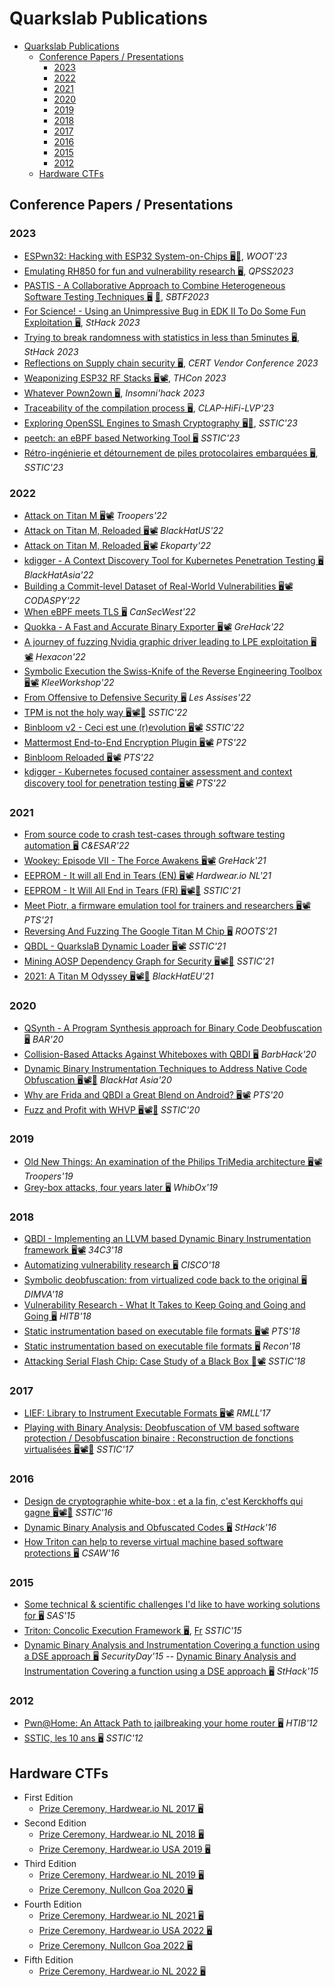 # Quarkslab Publications

- [Quarkslab Publications](#quarkslab-publications)
  - [Conference Papers / Presentations](#conference-papers--presentations)
    - [2023](#2023)
    - [2022](#2022)
    - [2021](#2021)
    - [2020](#2020)
    - [2019](#2019)
    - [2018](#2018)
    - [2017](#2017)
    - [2016](#2016)
    - [2015](#2015)
    - [2012](#2012)
  - [Hardware CTFs](#hardware-ctfs)

## Conference Papers / Presentations

### 2023

- [ESPwn32: Hacking with ESP32 System-on-Chips 🖥️](https://github.com/quarkslab/conf-presentations/blob/master/WOOT-2023/22-ESPwn32_Hacking_with_ESP32_SoCs.pdf)[📜](https://github.com/quarkslab/conf-presentations/blob/master/WOOT-2023/woot23-paper22.pdf), *WOOT'23* 
- [Emulating RH850 for fun and vulnerability research 🖥️](https://github.com/quarkslab/conf-presentations/blob/master/QPSS2023/QPSS2023-Emulating_Renesas_RH850-dcauquil-slides.pdf), *QPSS2023*
- [PASTIS - A Collaborative Approach to Combine Heterogeneous Software Testing Techniques 🖥️](https://github.com/quarkslab/conf-presentations/blob/master/SBTF-ICSE-2023/SBFT2023-PASTIS-rdavid.pdf) [📜](https://github.com/quarkslab/conf-presentations/blob/master/SBTF-ICSE-2023/SBFT2023-PASTIS-paper-rdavid.pdf), *SBTF2023*
- [For Science! - Using an Unimpressive Bug in EDK II To Do Some Fun Exploitation 🖥️](https://github.com/quarkslab/conf-presentations/blob/master/Sthack23/uefi_tcg2smm.pdf), *StHack 2023*
- [Trying to break randomness with statistics in less than 5minutes 🖥️](https://github.com/quarkslab/conf-presentations/blob/sthack-pwn2own/Sthack23/brocas_forgette_pwn2own_sthack23.pdf), *StHack 2023*
- [Reflections on Supply chain security 🖥️](https://github.com/quarkslab/conf-presentations/blob/master/CERT2023/20230424-CERTvendors-conf-Reflections_on_Supply-chain_security-iarce.pdf
), *CERT Vendor Conference 2023*
- [Weaponizing ESP32 RF Stacks 🖥️](https://github.com/quarkslab/conf-presentations/blob/master/THCon23/THCon23-Cayre-Cauquil-Weaponizing-ESP32-RF-stacks.pdf)[📽️](https://www.youtube.com/live/Mks2pZ4Subw?feature=share&t=13005), *THCon 2023*
- [Whatever Pown2own 🖥️](https://github.com/quarkslab/conf-presentations/blob/master/INS23/Whatever_Pown2own.pdf), *Insomni'hack 2023*
- [Traceability of the compilation process 🖥️](https://github.com/quarkslab/conf-presentations/blob/master/CLAP-HiFi-LVP-2023/pres-clap.pdf), *CLAP-HiFi-LVP'23*
- [Exploring OpenSSL Engines to Smash Cryptography 🖥️]()[📜](SSTIC23/SSTIC2023-Article-exploring_openssl_engines_to_smash_cryptography-goudarzi_valadon.pdf), *SSTIC'23* 
- [peetch: an eBPF based Networking Tool 🖥️](SSTIC23/SSTIC2023-Slides-peetch-valadon.pdf) *SSTIC'23* 
- [Rétro-ingénierie et détournement de piles
protocolaires embarquées 🖥️](SSTIC23/SSTIC2023-Slides-reverse_de_piles_protocolaires_embarquees_esp32-cauquil_cayre.pdf), *SSTIC'23* 

### 2022

- [Attack on Titan M 🖥️](https://github.com/quarkslab/conf-presentations/blob/master/Troopers22/Melotti-RossiBellom_TitanM.pdf)[📽️](https://www.youtube.com/watch?v=clhzUGcx47A) *Troopers'22*
- [Attack on Titan M, Reloaded 🖥️](https://github.com/quarkslab/conf-presentations/blob/master/BlackHat-USA-22/US-22-Melotti-Attack-on-Titan-M-Reloaded.pdf)[📽️](https://www.youtube.com/watch?v=bCjkAkXiwK4) *BlackHatUS'22*
- [Attack on Titan M, Reloaded 🖥️](https://github.com/quarkslab/conf-presentations/blob/master/Ekoparty2022/Ekoparty2022%20Attack%20on%20Titan%20M%20Reloaded%20-%20Melotti.pdf)[📽️](https://www.youtube.com/watch?v=AKTjhjrUEKw) *Ekoparty'22*
- [kdigger - A Context Discovery Tool for Kubernetes Penetration Testing 🖥️](https://github.com/quarkslab/conf-presentations/blob/master/BlackHat-Asia-22/blackhat-asia-arsenal-kdigger.pdf) *BlackHatAsia'22*
- [Building a Commit-level Dataset of Real-World Vulnerabilities 🖥️](https://github.com/quarkslab/conf-presentations/blob/master/CODASPY-22/2022-codaspy-achallade-BuildingACommitLevelDataset.pdf)[📽️](https://www.youtube.com/watch?v=b_T4kCJ-P3o) *CODASPY'22*
- [When eBPF meets TLS 🖥️](https://github.com/quarkslab/conf-presentations/blob/master/CanSecWest-2022/When%20eBPF%20meets%20TLS.pdf) *CanSecWest'22*
- [Quokka - A Fast and Accurate Binary Exporter 🖥️](https://github.com/quarkslab/conf-presentations/blob/master/GreHack2022/Quokka-achallande-2022.pdf)[📽️](https://www.youtube.com/watch?v=3kbAW1LbsAo) *GreHack'22*
- [A journey of fuzzing Nvidia graphic driver leading to LPE exploitation 🖥️](https://github.com/quarkslab/conf-presentations/blob/master/Hexacon-2022/fuzzing_NVIDIA_drivers-tdore.pdf)[📽️](https://www.youtube.com/watch?v=ffBuY7ON57g) *Hexacon'22*
- [Symbolic Execution the Swiss-Knife of the Reverse Engineering Toolbox 🖥️](https://github.com/quarkslab/conf-presentations/blob/master/KLEE-Workshop-2022/2022-09-klee-workshop-rdavid.pdf)[📽️](https://www.youtube.com/watch?v=PNbNtTa5Sp4) *KleeWorkshop'22*
- [From Offensive to Defensive Security 🖥️](https://github.com/quarkslab/conf-presentations/blob/master/Les%20Assises%20-%202022/From%20Offensive%20to%20Defensive%20Security.pdf) *Les Assises'22*
- [TPM is not the holy way 🖥️](https://github.com/quarkslab/conf-presentations/blob/master/SSTIC22/SSTIC2022-Slides-tpm_is_not_the_holy_way-forgette.pdf)[📽️](https://static.sstic.org/videos2022/1080p/tpm_is_not_the_holy_way.mp4)[📜](SSTIC2022-Article-tpm_is_not_the_holy_way-forgette.pdf) *SSTIC'22*
- [Binbloom v2 - Ceci est une (r)evolution 🖥️](https://github.com/quarkslab/conf-presentations/blob/master/SSTIC22/sstic22-binbloom-v2.pdf)[📽️](https://static.sstic.org/videos2022/1080p/binbloom_v2.mp4) *SSTIC'22*
- [Mattermost End-to-End Encryption Plugin 🖥️](https://github.com/quarkslab/conf-presentations/blob/master/PTS22/PTS2022-Talk-01-Mattermost-e2ee-plugin.pdf)[📽️](https://archives.pass-the-salt.org/Pass%20the%20SALT/2022/videos/PTS2022-Talk-01-mattermost-end-to-end-encryption-plugin.mp4) *PTS'22*
- [Binbloom Reloaded 🖥️](https://github.com/quarkslab/conf-presentations/blob/master/PTS22/PTS2022-Talk-12-Binbloom-reloaded.pdf)[📽️](https://archives.pass-the-salt.org/Pass%20the%20SALT/2022/videos/PTS2022-Talk-12-binbloom-reloaded.mp4) *PTS'22*
- [kdigger - Kubernetes focused container assessment and context discovery tool for penetration testing 🖥️](https://github.com/quarkslab/conf-presentations/blob/master/PTS22/PTS2022-Talk-22-kdigger.pdf)[📽️](https://archives.pass-the-salt.org/Pass%20the%20SALT/2022/videos/PTS2022-Talk-22-kdigger-a-context-discovery-tool-for-kubernetes-penetration-testing.mp4) *PTS'22*

### 2021

- [From source code to crash test-cases through software testing automation 🖥️](https://github.com/quarkslab/conf-presentations/blob/main-page/C%26ESAR-2021/CESAR-2021_slides_2-2.pdf) *C&ESAR'22*
- [Wookey: Episode VII - The Force Awakens 🖥️](https://github.com/quarkslab/conf-presentations/blob/main-page/GreHack2021/GH2021%20Wookey:%20Episode%20VII%20-%20The%20Force%20Awakens%20-%20Teuwen.pdf)[📽️](https://www.youtube.com/watch?v=aAuiJZatYR8) *GreHack'21*
- [EEPROM - It will all End in Tears (EN) 🖥️](https://github.com/quarkslab/conf-presentations/blob/main-page/Hardweario-NL-2021/teuwen_herrmann_eeprom_tears_hwio_nl_2021_slides.pdf)[📽️](https://www.youtube.com/watch?v=zZp5h0Tdkhk) *Hardwear.io NL'21* 
- [EEPROM - It Will All End in Tears (FR) 🖥️](https://github.com/quarkslab/conf-presentations/blob/main-page/SSTIC21/SSTIC2021-Slides-eeprom_it_will_all_end_in_tears-herrmann_teuwen.pdf)[📽️](https://static.sstic.org/videos2021/1080p/vostfr-eeprom_it_will_all_end_in_tears.mp4)[📜](SSTIC2021-Article-eeprom_it_will_all_end_in_tears-herrmann_teuwen.pdf) *SSTIC'21*
- [Meet Piotr, a firmware emulation tool for trainers and researchers 🖥️](https://github.com/quarkslab/conf-presentations/blob/main-page/PTS21/PTS2021-Talk-16-piotr.pdf)[📽️](https://archives.pass-the-salt.org/Pass%20the%20SALT/2021/videos/PTS2021-Talk-16-piotr.mp4) *PTS'21*
- [Reversing And Fuzzing The Google Titan M Chip 🖥️](https://github.com/quarkslab/conf-presentations/blob/main-page/ROOTS2021/DamianoMelotti_ReversingAndFuzzingTheGoogleTitanMChip_paper.pdf) *ROOTS'21*
- [QBDL - QuarkslaB Dynamic Loader 🖥️](https://github.com/quarkslab/conf-presentations/blob/main-page/SSTIC21/SSTIC-21-QBDL-aguinet-rthomas.pdf)[📽️](https://static.sstic.org/videos2021/1080p/qbdl_quarkslab_dynamic_loader.mp4) *SSTIC'21*
- [Mining AOSP Dependency Graph for Security 🖥️](https://github.com/quarkslab/conf-presentations/blob/main-page/SSTIC21/SSTIC2021-Slides-bgraph-challande_renault_david.pdf)[📽️](https://static.sstic.org/videos2021/1080p/bgraph.mp4)[📜](https://github.com/quarkslab/conf-presentations/blob/main-page/SSTIC21/SSTIC2021-Article-bgraph-challande_renault_david.pdf) *SSTIC'21*
- [2021: A Titan M Odyssey 🖥️](https://github.com/quarkslab/conf-presentations/blob/main-page/BlackHat-Europe-21/EU-21-Rossi_Bellom-2021_A_Titan_M_Odyssey.pdf)[📽️](https://www.youtube.com/watch?v=UNPblJup5ko)[📜](https://github.com/quarkslab/conf-presentations/blob/main-page/BlackHat-Europe-21/EU-21-Rossi_Bellom-2021_A_Titan_M_Odyssey-wp.pdf) *BlackHatEU'21*

### 2020

- [QSynth - A Program Synthesis approach for Binary Code Deobfuscation 🖥️](https://github.com/quarkslab/conf-presentations/blob/main-page/BAR20/bar_slides.pdf) *BAR'20*
- [Collision-Based Attacks Against Whiteboxes with QBDI 🖥️](https://github.com/quarkslab/conf-presentations/blob/main-page/Barbhack20/20-Barbhack-Collision-Based-Attacks-Against-Whiteboxes-with-QBDI.pdf) *BarbHack'20*
- [Dynamic Binary Instrumentation Techniques to Address Native Code Obfuscation 🖥️](https://github.com/quarkslab/conf-presentations/blob/main-page/BlackHat-Asia-20/asia-20-Thomas-Dynamic-Binary-Instrumentation-Techniques-to-Address-Native-Code-Obfuscation.pdf)[📽️](https://www.youtube.com/watch?v=MRku-2fW42w)[📜](https://github.com/quarkslab/conf-presentations/blob/main-page/BlackHat-Asia-20/asia-20-Thomas-Dynamic-Binary-Instrumentation-Techniques-to-Address-Native-Code-Obfuscation-wp.pdf) *BlackHat Asia'20*
- [Why are Frida and QBDI a Great Blend on Android? 🖥️](https://github.com/quarkslab/conf-presentations/blob/main-page/PTS20/PTS2020-Talk-05-Frida_QBDI.pdf)[📽️](https://archives.pass-the-salt.org/Pass%20the%20SALT/2020/videos/PTS2020-Talk-05-Frida_QBDI.mp4) *PTS'20*
- [Fuzz and Profit with WHVP 🖥️](https://github.com/quarkslab/conf-presentations/blob/main-page/SSTIC20/AumaitreDamien_FuzzAndProfitWithWHVP_slides.pdf)[📽️](https://static.sstic.org/videos2020/1080p/FuzzAndProfitWithWHVP.mp4)[📜](https://github.com/quarkslab/conf-presentations/blob/main-page/SSTIC20/AumaitreDamien_FuzzAndProfitWithWHVP.pdf) *SSTIC'20*

### 2019

- [Old New Things: An examination of the Philips TriMedia architecture 🖥️](https://github.com/quarkslab/conf-presentations/blob/main-page/Troopers19/trimedia-research-nriva.pdf)[📽️](https://www.youtube.com/watch?v=FPoSzLHa7dY) *Troopers'19*
- [Grey-box attacks, four years later 🖥️](https://github.com/quarkslab/conf-presentations/blob/main-page/WhibOx2019/WhibOx2019_greybox_attacks_4years_later_pteuwen.pdf) *WhibOx'19*

### 2018

- [QBDI - Implementing an LLVM based Dynamic Binary Instrumentation framework 🖥️](https://github.com/quarkslab/conf-presentations/blob/main-page/34C3-2018/QBDI_34c3-chubain-ctessier.pdf)[📽️](https://www.youtube.com/watch?v=Zt74lOuU6zc) *34C3'18*
- [Automatizing vulnerability research 🖥️](https://github.com/quarkslab/conf-presentations/blob/main-page/Cisco18/18-cisco-auto-vuln-research.pdf) *CISCO'18*
- [Symbolic deobfuscation: from virtualized code back to the original 🖥️](https://github.com/quarkslab/conf-presentations/blob/main-page/DIMVA18/DIMVA2018-deobfuscation-salwan-bardin-potet.pdf) *DIMVA'18*
- [Vulnerability Research - What It Takes to Keep Going and Going and Going 🖥️](https://github.com/quarkslab/conf-presentations/blob/main-page/HITB18/D1T2%20-%20Vulnerability%20Research%20-%20What%20It%20Takes%20to%20Keep%20Going%20and%20Going%20and%20Going%20-%20Cedric%20Tessier%20Fred%20Raynal.pdf) *HITB'18*
- [Static instrumentation based on executable file formats 🖥️](https://github.com/quarkslab/conf-presentations/blob/main-page/PTS18/PTS18-static-instrumentation-rthomas.pdf)[📽️](https://archives.pass-the-salt.org/Pass%20the%20SALT/2018/videos/PTS2018-03-static-instrumentation-based-on-executable-file-formats_2160p.mp4) *PTS'18*
- [Static instrumentation based on executable file formats 🖥️](https://github.com/quarkslab/conf-presentations/blob/main-page/Recon18/Recon18-Static-Instrumentation-rthomas.pdf) *Recon'18*
- [Attacking Serial Flash Chip: Case Study of a Black Box 📜](https://github.com/quarkslab/conf-presentations/blob/main-page/SSTIC18/SSTIC2018-Article-attacking_serial_flash_chip_case_study_of_a_black_box_device-benoit_heilles_teuwen.pdf)[📽️](https://static.sstic.org/videos2018/SSTIC_2018-06-13_P11.mp4) *SSTIC'18*

### 2017

- [LIEF: Library to Instrument Executable Formats 🖥️](https://github.com/quarkslab/conf-presentations/blob/main-page/RMLL17/17-RMLL-LIEF-rthomas.pdf)[📽️](https://archives.pass-the-salt.org/RMLL%20Security%20Tracks/2017/videos/RMLL-Sec-2017-lief_63569_720p.mp4) *RMLL'17*
- [Playing with Binary Analysis: Deobfuscation of VM based software protection / Desobfuscation binaire : Reconstruction de fonctions virtualisées 🖥️](https://github.com/quarkslab/conf-presentations/blob/main-page/SSTIC17/SSTIC2017_Deobfuscation_of_VM_based_software_protection.pdf)[📽️](https://static.sstic.org/videos2017/SSTIC_2017-06-07_P08.mp4)[📜](https://github.com/quarkslab/conf-presentations/blob/main-page/SSTIC17/SSTIC2017-Article-desobfuscation_binaire_reconstruction_de_fonctions_virtualisees-salwan_potet_bardin.pdf) *SSTIC'17*


### 2016

- [Design de cryptographie white-box : et a la fin, c'est Kerckhoffs qui gagne 🖥️](https://github.com/quarkslab/conf-presentations/blob/main-page/SSTIC16/SSTIC2016-Slides-design_de_cryptographie_white-box_et_a_la_fin_c_est_kerckhoffs_qui_gagne-hubain_teuwen_1.pdf)[📽️](http://static.sstic.org/videos2016/SSTIC_2016-06-03_P05.mp4)[📜](https://github.com/quarkslab/conf-presentations/blob/main-page/SSTIC16/SSTIC2016-Article-design_de_cryptographie_white-box_et_a_la_fin_c_est_kerckhoffs_qui_gagne-hubain_teuwen_1.pdf) *SSTIC'16*
- [Dynamic Binary Analysis and Obfuscated Codes 🖥️](https://github.com/quarkslab/conf-presentations/blob/main-page/StHack16/sthack2016-jsalwan-rthomas.pdf) *StHack'16*
- [How Triton can help to reverse virtual machine based software protections 🖥️](https://github.com/quarkslab/conf-presentations/blob/main-page/CSAW16/csaw2016-sos-jsalwan-rthomas.pdf) *CSAW'16*

### 2015

- [Some technical & scientific challenges I'd like to have working solutions for 🖥️](https://github.com/quarkslab/conf-presentations/blob/main-page/SAS15/15-09-sas.pdf) *SAS'15*
- [Triton: Concolic Execution Framework 🖥️](https://github.com/quarkslab/conf-presentations/blob/main-page/SSTIC15/SSTIC2015_English_slide_detailed_version_Triton_Concolic_Execution_FrameWork_FSaudel_JSalwan.pdf), [Fr](https://github.com/quarkslab/conf-presentations/blob/main-page/SSTIC15/SSTIC2015_French_Paper_Triton_Framework_dexecution_Concolique_FSaudel_JSalwan.pdf) *SSTIC'15*
- [Dynamic Binary Analysis and Instrumentation Covering a function using a DSE approach 🖥️](https://github.com/quarkslab/conf-presentations/blob/main-page/SecurityDay15/SecurityDay2015_dynamic_symbolic_execution_Jonathan_Salwan.pdf) *SecurityDay'15* \-\- [Dynamic Binary Analysis and Instrumentation Covering a function using a DSE approach 🖥️](https://github.com/quarkslab/conf-presentations/blob/main-page/StHack15/StHack2015_Dynamic_Behavior_Analysis_using_Binary_Instrumentation_Jonathan_Salwan.pdf) *StHack'15*

### 2012

- [Pwn@Home: An Attack Path to jailbreaking your home router 🖥️](https://github.com/quarkslab/conf-presentations/blob/main-page/HITB12/12-10-HTIB-router.pdf) *HTIB'12*
- [SSTIC, les 10 ans 🖥️](https://github.com/quarkslab/conf-presentations/blob/main-page/SSTIC12/SSTIC-10ans-NF-FR-PB-FINAL.pdf) *SSTIC'12*

## Hardware CTFs

- First Edition
  - [Prize Ceremony, Hardwear.io NL 2017 🖥️](https://github.com/quarkslab/conf-presentations/blob/main-page/HardwareCTF/201709_v1_hardweario_nl.pdf)
- Second Edition
  - [Prize Ceremony, Hardwear.io NL 2018 🖥️](https://github.com/quarkslab/conf-presentations/blob/main-page/HardwareCTF/201809_v2_hardweario_nl.pdf)
  - [Prize Ceremony, Hardwear.io USA 2019 🖥️](https://github.com/quarkslab/conf-presentations/blob/main-page/HardwareCTF/201906_v2_hardweario_usa.pdf)
- Third Edition
  - [Prize Ceremony, Hardwear.io NL 2019 🖥️](https://github.com/quarkslab/conf-presentations/blob/main-page/HardwareCTF/201909_v3_hardweario_nl.pdf)
  - [Prize Ceremony, Nullcon Goa 2020 🖥️](https://github.com/quarkslab/conf-presentations/blob/main-page/HardwareCTF/202003_v3_nullcon.pdf)
- Fourth Edition
  - [Prize Ceremony, Hardwear.io NL 2021 🖥️](https://github.com/quarkslab/conf-presentations/blob/main-page/HardwareCTF/202110_v4_hardweario_nl.pdf)
  - [Prize Ceremony, Hardwear.io USA 2022 🖥️](https://github.com/quarkslab/conf-presentations/blob/main-page/HardwareCTF/202206_v4_hardweario_usa.pdf)
  - [Prize Ceremony, Nullcon Goa 2022 🖥️](https://github.com/quarkslab/conf-presentations/blob/main-page/HardwareCTF/202209_v4_nullcon.pdf)
- Fifth Edition
  - [Prize Ceremony, Hardwear.io NL 2022 🖥️](https://github.com/quarkslab/conf-presentations/blob/main-page/HardwareCTF/202210_v5_hardweario_nl.pdf)

